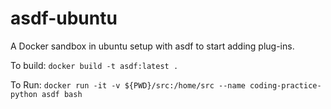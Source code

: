 # asdf-ubuntu
A Docker sandbox in ubuntu setup with asdf to start adding plug-ins.

To build:
`docker build -t asdf:latest .`

To Run:
`docker run -it -v ${PWD}/src:/home/src --name coding-practice-python asdf bash`
